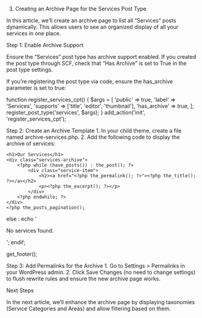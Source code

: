 3. Creating an Archive Page for the Services Post Type

In this article, we’ll create an archive page to list all “Services” posts dynamically. This allows users to see an organized display of all your services in one place.

Step 1: Enable Archive Support

Ensure the “Services” post type has archive support enabled. If you created the post type through SCF, check that “Has Archive” is set to True in the post type settings.

If you’re registering the post type via code, ensure the has_archive parameter is set to true:

function register_services_cpt() {
    $args = [
        'public' => true,
        'label'  => 'Services',
        'supports' => ['title', 'editor', 'thumbnail'],
        'has_archive' => true,
    ];
    register_post_type('services', $args);
}
add_action('init', 'register_services_cpt');

Step 2: Create an Archive Template
	1.	In your child theme, create a file named archive-services.php.
	2.	Add the following code to display the archive of services:

<?php
get_header();

if (have_posts()) : ?>
    <h1>Our Services</h1>
    <div class="services-archive">
        <?php while (have_posts()) : the_post(); ?>
            <div class="service-item">
                <h2><a href="<?php the_permalink(); ?>"><?php the_title(); ?></a></h2>
                <p><?php the_excerpt(); ?></p>
            </div>
        <?php endwhile; ?>
    </div>
    <?php the_posts_pagination();
else :
    echo '<p>No services found.</p>';
endif;

get_footer();

Step 3: Add Permalinks for the Archive
	1.	Go to Settings > Permalinks in your WordPress admin.
	2.	Click Save Changes (no need to change settings) to flush rewrite rules and ensure the new archive page works.

Next Steps

In the next article, we’ll enhance the archive page by displaying taxonomies (Service Categories and Areas) and allow filtering based on them.